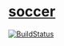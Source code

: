 # [soccer](https://ddbr6604smfc-soccer.surge.sh)

[![BuildStatus](https://travis-ci.org/ddbr6604smfc/soccer.svg)](https://travis-ci.org/ddbr6604smfc/soccer)
